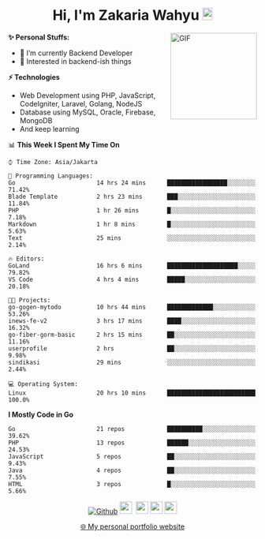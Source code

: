 <h1 align="center">Hi, I'm Zakaria Wahyu <img src="https://github.com/TheDudeThatCode/TheDudeThatCode/blob/master/Assets/Hi.gif" width="20px" height="25px"></h1>

<img align="right" alt="GIF" height="175px" src="https://www.nayakapratama.co.id/wp-content/uploads/2019/07/Website-Maintenance.gif" />

**✨ Personal Stuffs:**
- 🔭 I’m currently Backend Developer
- 🌱 Interested in backend-ish things

**⚡ Technologies**
- Web Development using PHP, JavaScript, CodeIgniter, Laravel, Golang, NodeJS
- Database using MySQL, Oracle, Firebase, MongoDB
- And keep learning

<!--START_SECTION:waka-->
📊 **This Week I Spent My Time On** 

```text
⌚︎ Time Zone: Asia/Jakarta

💬 Programming Languages: 
Go                       14 hrs 24 mins      █████████████████░░░░░░░░   71.42% 
Blade Template           2 hrs 23 mins       ███░░░░░░░░░░░░░░░░░░░░░░   11.84% 
PHP                      1 hr 26 mins        █░░░░░░░░░░░░░░░░░░░░░░░░   7.18% 
Markdown                 1 hr 8 mins         █░░░░░░░░░░░░░░░░░░░░░░░░   5.63% 
Text                     25 mins             ░░░░░░░░░░░░░░░░░░░░░░░░░   2.14%

🔥 Editors: 
GoLand                   16 hrs 6 mins       ████████████████████░░░░░   79.82% 
VS Code                  4 hrs 4 mins        █████░░░░░░░░░░░░░░░░░░░░   20.18%

🐱‍💻 Projects: 
go-gogen-mytodo          10 hrs 44 mins      █████████████░░░░░░░░░░░░   53.26% 
inews-fe-v2              3 hrs 17 mins       ████░░░░░░░░░░░░░░░░░░░░░   16.32% 
go-fiber-gorm-basic      2 hrs 15 mins       ██░░░░░░░░░░░░░░░░░░░░░░░   11.16% 
userprofile              2 hrs               ██░░░░░░░░░░░░░░░░░░░░░░░   9.98% 
sindikasi                29 mins             ░░░░░░░░░░░░░░░░░░░░░░░░░   2.44%

💻 Operating System: 
Linux                    20 hrs 10 mins      █████████████████████████   100.0%

```

**I Mostly Code in Go** 

```text
Go                       21 repos            ██████████░░░░░░░░░░░░░░░   39.62% 
PHP                      13 repos            ██████░░░░░░░░░░░░░░░░░░░   24.53% 
JavaScript               5 repos             ██░░░░░░░░░░░░░░░░░░░░░░░   9.43% 
Java                     4 repos             ██░░░░░░░░░░░░░░░░░░░░░░░   7.55% 
HTML                     3 repos             █░░░░░░░░░░░░░░░░░░░░░░░░   5.66%

```



<!--END_SECTION:waka-->

<p align="center">
<a href="https://github.com/zakariawahyu" target="_blank"><img alt="Github" src="https://img.shields.io/badge/GitHub-%2312100E.svg?&style=for-the-badge&logo=Github&logoColor=white" /></a>
<a href="https://www.twitter.com/_zakariawahyu"><img src="https://img.shields.io/badge/twitter-%231DA1F2.svg?&style=for-the-badge&logo=twitter&logoColor=white" height=25></a> 
<a href="https://www.linkedin.com/in/zakariawahyu"><img src="https://img.shields.io/badge/linkedin-%230077B5.svg?&style=for-the-badge&logo=linkedin&logoColor=white" height=25></a> 
<a href="https://www.instagram.com/_zakariawahyu"><img src="https://img.shields.io/badge/instagram-%23E4405F.svg?&style=for-the-badge&logo=instagram&logoColor=white" height=25></a>
<a href="https://medium.com/@zakariawahyu"><img src="https://img.shields.io/badge/Medium-12100E?style=for-the-badge&logo=medium&logoColor=white" height=25></a>
</p>
<p align="center"><a href="https://www.zakariawahyu.com" target="_blank">🌐 My personal portfolio website</a></p>

